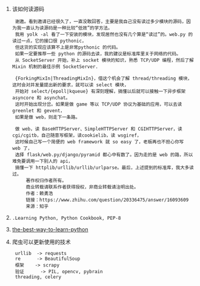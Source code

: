 1. 该如何读源码

        谢邀。看到邀请已经很久了，一直没敢回答，主要是我自己没有读过多少模块的源码，因为我一直认为读源码是一种比较“低效”的学方法。
		我用 yolk -al 看了一下安装的模块，发现居然也没有几个算是“读过”的。web.py 的读过一点，它的接口很 pythonic，
		但这货的实现应该算不上是非常pythonic 的代码。
		如果一定要推荐一些 python 的源码去读，我的建议是标准库里关于网络的代码。
		从 SocketServer 开始，补上 socket 模块的知识，熟悉 TCP/UDP 编程，然后了解 Mixin 机制的最佳示例 SocketServer.

		{ForkingMixIn|ThreadingMixIn}，借这个机会了解 thread/threading 模块，这时会对并发量提出新的要求，就可以读 select 模块，
		开始对 select/{epoll|kqueue} 有深刻理解，搞懂以后就可以接触一下异步框架 asyncore 和 asynchat。
		这时开始出现分岔。如果是做 game 等以 TCP/UDP 协议为基础的应用，可以去读 greenlet 和 gevent，
		如果是做 web，则走下一条路。

		做 web，读 BaseHTTPServer、SimpleHTTPServer 和 CGIHTTPServer，读 cgi/cgitb，自己随意写框架，读cookielib，读 wsgiref，
		这时候自己写一个简便的 web framework 就 so easy 了，老板再也不担心你写 web 了，
		选择 flask/web.py/django/pyramid 都心中有数了。因为走的是 web 的路，所以难免要调用一下别人的 api，
		搞懂一下 httplib/urllib/urllib/urlparse。最后，上述提到的标准库，我大多读过。
			著作权归作者所有。
			商业转载请联系作者获得授权，非商业转载请注明出处。
			作者：赖勇浩
			链接：https://www.zhihu.com/question/20336475/answer/16093609
			来源：知乎

2. `.Learning Python, Python Cookbook, PEP-8`
3. [the-best-way-to-learn-python](http://code.tutsplus.com/tutorials/the-best-way-to-learn-python--net-26288)
4. 爬虫可以更新使用的技术

		urllib  -> requests
		re      -> BeautifulSoup
		框架    -> scrapy
		验证	    -> PIL, opencv, pybrain
		threading, celery 